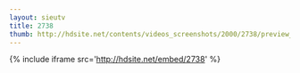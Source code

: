 ```yaml
---
layout: sieutv
title: 2738
thumb: http://hdsite.net/contents/videos_screenshots/2000/2738/preview_360p.mp4.jpg
---
```

{% include iframe src='http://hdsite.net/embed/2738' %}
 

